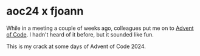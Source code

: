 # aoc24 x fjoann

While in a meeting a couple of weeks ago, colleagues put me on to [Advent of Code]. I hadn't heard of it before, but it sounded like fun.

This is my crack at some days of Advent of Code 2024.

[Advent of Code]: https://adventofcode.com/2024
